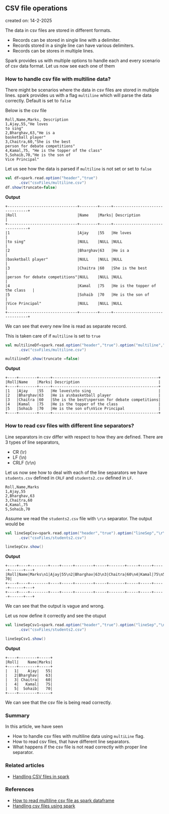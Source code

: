 ## CSV file operations

created on: 14-2-2025

The data in csv files are stored in different formats.
- Records can be stored in single line with a delimiter.
- Records stored in a single line can have various delimiters.
- Records can be stores in multiple lines.

Spark provides us with multiple options to handle each and every scenario of csv data format. Let us now see each one of them

### How to handle csv file with multiline data?
There might be scenarios where the data in csv files are stored in multiple lines. spark provides us with a flag `multiline` which will parse the data correctly.
Default is set to `false`

Below is the csv file
```csv
Roll,Name,Marks, Description
1,Ajay,55,"He loves
to sing"
2,Bharghav,63,"He is a
basketball player"
3,Chaitra,60,"She is the best
person for debate competitions"
4,Kamal,75, "He is the topper of the class"
5,Sohaib,70,"He is the son of
Vice Principal"
```
Let us see how the data is parsed if `multiline` is not set or set to `false`
```scala
val df=spark.read.option("header","true")
      .csv("csvFiles/multiline.csv")
df.show(truncate=false)
```
**Output**
```text
+-------------------------------+--------+-----+--------------------------------+
|Roll                           |Name    |Marks| Description                    |
+-------------------------------+--------+-----+--------------------------------+
|1                              |Ajay    |55   |He loves                        |
|to sing"                       |NULL    |NULL |NULL                            |
|2                              |Bharghav|63   |He is a                         |
|basketball player"             |NULL    |NULL |NULL                            |
|3                              |Chaitra |60   |She is the best                 |
|person for debate competitions"|NULL    |NULL |NULL                            |
|4                              |Kamal   |75   |He is the topper of the class   |
|5                              |Sohaib  |70   |He is the son of                |
|Vice Principal"                |NULL    |NULL |NULL                            |
+-------------------------------+--------+-----+--------------------------------+
```
We can see that every new line is read as separate record.

This is taken care of if `multiline` is set to `true`
```scala
val multilineDf=spark.read.option("header","true").option("multiline","true")
      .csv("csvFiles/multiline.csv")

multilineDf.show(truncate =false)
```

**Output**
```text
+----+--------+-----+-----------------------------------------------+
|Roll|Name    |Marks| Description                                   |
+----+--------+-----+-----------------------------------------------+
|1   |Ajay    |55   |He loves\nto sing                              |
|2   |Bharghav|63   |He is a\nbasketball player                     |
|3   |Chaitra |60   |She is the best\nperson for debate competitions|
|4   |Kamal   |75   |He is the topper of the class                  |
|5   |Sohaib  |70   |He is the son of\nVice Principal               |
+----+--------+-----+-----------------------------------------------+
```

### How to read csv files with different line separators?
Line separators in csv differ with respect to how they are defined.
There are 3 types of line separators,
- CR (\r)
- LF (\n)
- CRLF (\r\n)

Let us now see how to deal with each of the line separators
we have `students.csv` defined in `CRLF` and `students2.csv` defined in `LF`.
```csv
Roll,Name,Marks
1,Ajay,55
2,Bharghav,63
3,Chaitra,60
4,Kamal,75
5,Sohaib,70
```
Assume we read the `students2.csv` file with `\r\n` separator. The output would be
```scala
val lineSepCsv=spark.read.option("header","true").option("lineSep","\r\n")
      .csv("csvFiles/students2.csv")

lineSepCsv.show()
```
**Output**
```text
+----+----+--------+----+-----+--------+-----+-------+-----+-----+-----+------+---+
|Roll|Name|Marks\n1|Ajay|55\n2|Bharghav|63\n3|Chaitra|60\n4|Kamal|75\n5|Sohaib| 70|
+----+----+--------+----+-----+--------+-----+-------+-----+-----+-----+------+---+
+----+----+--------+----+-----+--------+-----+-------+-----+-----+-----+------+---+
```
We can see that the output is vague and wrong.

Let us now define it correctly and see the otuput
```scala
val lineSepCsv1=spark.read.option("header","true").option("lineSep","\n")
      .csv("csvFiles/students2.csv")

lineSepCsv1.show()
```
**Output**
```text
+----+--------+-----+
|Roll|    Name|Marks|
+----+--------+-----+
|   1|    Ajay|   55|
|   2|Bharghav|   63|
|   3| Chaitra|   60|
|   4|   Kamal|   75|
|   5|  Sohaib|   70|
+----+--------+-----+
```
We can see that the csv file is being read correctly.

### Summary
In this article, we have seen 
- How to handle csv files with multiline data using `multiLine` flag.
- How to read csv files, that have different line separators.
- What happens if the csv file is not read correctly with proper line separator.

### Related articles
- [Handling CSV files in spark](handleCsv.md)

### References 
- [How to read multiline csv file as spark dataframe](https://learn.microsoft.com/en-us/answers/questions/1319024/how-to-read-this-multiline-csv-file-as-a-spark-dat)
- [Handling csv files using spark](https://spark.apache.org/docs/latest/sql-data-sources-csv.html)

